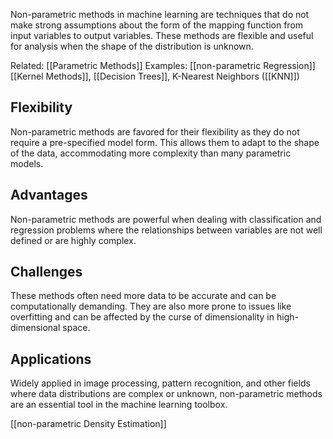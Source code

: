
Non-parametric methods in machine learning are techniques that do not make strong assumptions about the form of the mapping function from input variables to output variables. These methods are flexible and useful for analysis when the shape of the distribution is unknown.

Related: [[Parametric Methods]]
Examples: [[non-parametric Regression]] [[Kernel Methods]], [[Decision Trees]], K-Nearest Neighbors ([[KNN]])
## Flexibility
Non-parametric methods are favored for their flexibility as they do not require a pre-specified model form. This allows them to adapt to the shape of the data, accommodating more complexity than many parametric models.
## Advantages
Non-parametric methods are powerful when dealing with classification and regression problems where the relationships between variables are not well defined or are highly complex.
## Challenges
These methods often need more data to be accurate and can be computationally demanding. They are also more prone to issues like overfitting and can be affected by the curse of dimensionality in high-dimensional space.
## Applications
Widely applied in image processing, pattern recognition, and other fields where data distributions are complex or unknown, non-parametric methods are an essential tool in the machine learning toolbox.


[[non-parametric Density Estimation]]
